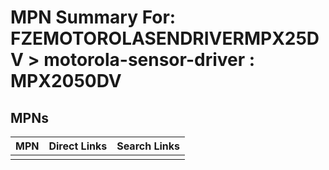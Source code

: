 



# MPN Summary For: FZEMOTOROLASENDRIVERMPX25DV > motorola-sensor-driver : MPX2050DV

## MPNs
  

|MPN|Direct Links|Search Links|
| :--- | :--- | :--- |
||||
